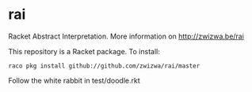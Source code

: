 rai
===

Racket Abstract Interpretation.
More information on http://zwizwa.be/rai

This repository is a Racket package.  To install:

  
    raco pkg install github://github.com/zwizwa/rai/master
  


Follow the white rabbit in test/doodle.rkt
